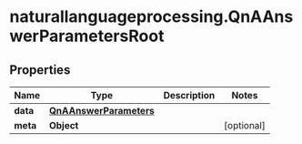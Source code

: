 # naturallanguageprocessing.QnAAnswerParametersRoot

## Properties

Name | Type | Description | Notes
------------ | ------------- | ------------- | -------------
**data** | [**QnAAnswerParameters**](QnAAnswerParameters.md) |  | 
**meta** | **Object** |  | [optional] 



